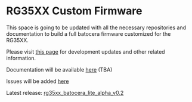 # RG35XX Custom Firmware

This space is going to be updated with all the necessary repositories and documentation to build a full batocera firmware customized for the RG35XX.

Please visit [this page](https://ko-fi.com/acmeplus) for development updates and other related information.

Documentation will be available [here](https://rg35xx-cfw.github.io) (TBA)

Issues will be added [here](https://github.com/rg35xx-cfw/rg35xx-cfw.github.io/issues)

Latest release: [rg35xx_batocera_lite_alpha_v0.2](https://github.com/rg35xx-cfw/rg35xx-cfw.github.io/releases/tag/rg35xx_batocera_lite_alpha_v0.2)
